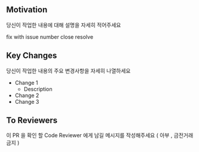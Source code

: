 ## Motivation

당신이 작업한 내용에 대해 설명을 자세히 적어주세요

<!-- Choose type of work you do -->

fix with issue number
close
resolve

## Key Changes

당신이 작업한 내용의 주요 변경사항을 자세히 나열하세요

- Change 1
  - Description
- Change 2
- Change 3

## To Reviewers

이 PR 을 확인 할 Code Reviewer 에게 남길 메시지를 작성해주세요
( 아부 , 금전거래 금지 )
